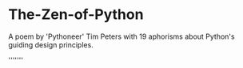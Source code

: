 # The-Zen-of-Python
A poem by 'Pythoneer' Tim Peters with 19 aphorisms about Python's guiding design principles.


'''''''
